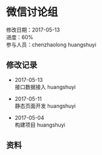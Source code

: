 # 微信讨论组
修改日期：2017-05-13  
进度：60%  
参与人员：chenzhaolong huangshuyi

## 修改记录
- 2017-05-13   
接口数据接入 huangshuyi

- 2017-05-11   
静态页面开发 huangshuyi
 
- 2017-05-04   
构建项目 huangshuyi


## 资料

